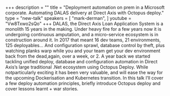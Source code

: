 +++
description = ""
title = "Deployment automation on prem in a Microsoft corporate. Automating DALAS delivery at Direct Axis with Octopus deploy."
type = "new-talk"
speakers = [
        "mark-derman",
]
youtube = "Vw8Txwo2sQo"
+++
DALAS, the Direct Axis Loan Application System is a monolith 15 years in the making. Under heavy fire for a few years now it is undergoing continuous amputation, and a micro-service ecosystem is in construction around it. In 2017 that meant 16 dev teams, 21 environments, 125 deployables... And configuration sprawl, database control by theft, plus watching planks warp while you and your team get your dev environment back from the dead,again, over a week, or 2. A year back we started tackling unified deploy, database and configuration automation in Direct Axis’s large traditional .Net ecosystem using Octopus Deploy. While notparticularly exciting it has been very valuable, and will ease the way for the upcoming Dockerisation and Kubernetes transition. In this talk I’ll cover a few deploy automation principles, briefly introduce Octopus deploy and cover lessons learnt + war stories.